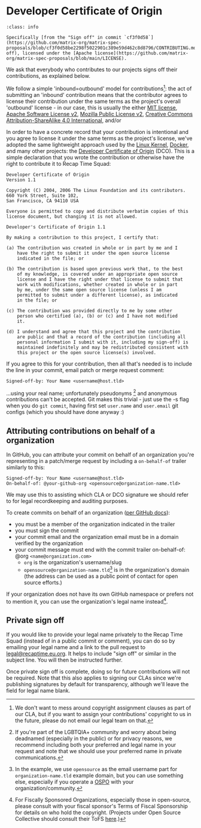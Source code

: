 # Developer Certificate of Origin

```{admonition} Adopted from [proposals.spec.matrix.org](https://github.com/matrix-org/matrix-spec-proposals)'s Contributing Guidelines
:class: info

Specifically [from the "Sign off" in commit `cf3f0d58`](https://github.com/matrix-org/matrix-spec-proposals/blob/cf3f0d58be2298f5022901c389e59d462c8d8796/CONTRIBUTING.md#sign-off), licensed under the [Apache license](https://github.com/matrix-org/matrix-spec-proposals/blob/main/LICENSE).
```

We ask that everybody who contributes to our projects signs off their
contributions, as explained below.

We follow a simple 'inbound=outbound' model for contributions[^1]: the act of
submitting an 'inbound' contribution means that the contributor agrees to
license their contribution under the same terms as the project's overall
'outbound' license - in our case, this is usually the either [MIT license][MIT],
[Apache Software License v2][Apache-2.0], [Mozilla Public License v2][MPL-2.0],
[Creative Commons Attribution-ShareAlike 4.0 International][CC-BY-SA-4.0],
and/or [][AGPL-3.0]

[Apache-2.0]: https://choosealicense.com/licenses/apache-2.0/
[MIT]: https://choosealicense.com/licenses/mit
[MPL-2.0]: https://choosealicense.com/licenses/mpl-3.0/
[CC-BY-SA-4.0]: https://creativecommons.org/licenses/by-sa/4.0/legalcode.en
[AGPL-3.0]: https://choosealicense.com/licenses/gpl-3.0/

[^1]: We don't want to mess around copyright assignment clauses as part of
our CLA, but if you want to assign your contributions' copyright to us in the future, please do not email our legal team on that.

In order to have a concrete record that your contribution is intentional and
you agree to license it under the same terms as the project's license, we've
adopted the same lightweight approach used by the [Linux
Kernel](https://www.kernel.org/doc/html/latest/process/submitting-patches.html),
[Docker](https://github.com/docker/docker/blob/master/CONTRIBUTING.md), and
many other projects: the [Developer Certificate of
Origin](http://developercertificate.org/) (DCO). This is a simple declaration
that you wrote the contribution or otherwise have the right to contribute it to
Recap Time Squad:

    Developer Certificate of Origin
    Version 1.1

    Copyright (C) 2004, 2006 The Linux Foundation and its contributors.
    660 York Street, Suite 102,
    San Francisco, CA 94110 USA

    Everyone is permitted to copy and distribute verbatim copies of this
    license document, but changing it is not allowed.

    Developer's Certificate of Origin 1.1

    By making a contribution to this project, I certify that:

    (a) The contribution was created in whole or in part by me and I
        have the right to submit it under the open source license
        indicated in the file; or

    (b) The contribution is based upon previous work that, to the best
        of my knowledge, is covered under an appropriate open source
        license and I have the right under that license to submit that
        work with modifications, whether created in whole or in part
        by me, under the same open source license (unless I am
        permitted to submit under a different license), as indicated
        in the file; or

    (c) The contribution was provided directly to me by some other
        person who certified (a), (b) or (c) and I have not modified
        it.

    (d) I understand and agree that this project and the contribution
        are public and that a record of the contribution (including all
        personal information I submit with it, including my sign-off) is
        maintained indefinitely and may be redistributed consistent with
        this project or the open source license(s) involved.

If you agree to this for your contribution, then all that's needed is to
include the line in your commit, email patch or merge request comment:

```
Signed-off-by: Your Name <username@host.tld>
```

...using your real name; unfortunately pseudonyms [^2] and anonymous contributions
can't be accepted. Git makes this trivial - just use the -s flag when you do
``git commit``, having first set ``user.name`` and ``user.email`` git configs
(which you should have done anyway :)

[^2]: If you're part of the LGBTQIA+ community and worry about being deadnamed (especially in the public) or for privacy reasons,
we recommend including both your preferred and legal name in your request
and note that we should use your preferred name in private communications.

## Attributing contributions on behalf of a organization

In GitHub, you can attribute your commit on behalf of an organization you're representing in a patch/merge request
by including a `on-behalf-of` trailer similarly to this:

```
Signed-off-by: Your Name <username@host.tld>
On-behalf-of: @your-github-org <opensource@organization-name.tld>
```

We may use this to assisting which CLA or DCO signature we should refer to for legal recordkeeping and auditing purposes.

To create commits on behalf of an organization ([per GitHub docs](https://docs.github.com/en/pull-requests/committing-changes-to-your-project/creating-and-editing-commits/creating-a-commit-on-behalf-of-an-organization)):

* you must be a member of the organization indicated in the trailer
* you must sign the commit
* your commit email and the organization email must be in a domain verified by the organization
* your commit message must end with the commit trailer on-behalf-of: @org `<name@organization.com>`
  * `org` is the organization's username/slug
  * `opensource@organization-name.tld`[^3] is in the organization's domain (the address can be used
  as a public point of contact for open source efforts.)

[^3]: In the example, we use `opensource` as the email username part for `organization-name.tld` example domain,
but you can use something else, especially if you operate a [OSPO](https://go.recaptime.eu.org/handbook/ospo) with your organization/community.

If your organization does not have its own GitHub namespace or prefers not to mention it, you can use the organization's legal name instead[^4].

[^4]: For Fiscally Sponsored Organizations, especially those in open-source,
please consult with your fiscal sponsor's Terms of Fiscal Sponsorship for details on who hold the copyright. (Projects under Open Source Collective should consult their ToFS [here](https://docs.oscollective.org/getting-started/terms-of-fiscal-sponsorship).)

## Private sign off

If you would like to provide your legal name privately to the Recap Time Squad
(instead of in a public commit or comment), you can do so by emailing
your legal name and a link to the pull request to legal@recaptime.eu.org.
It helps to include "sign off" or similar in the subject line.
You will then be instructed further.

Once private sign off is complete, doing so for future contributions will not be required.
Note that this also applies to signing our CLAs since we're publishing signatures by default
for transparency, although we'll leave the field for legal name blank.
